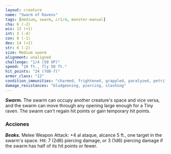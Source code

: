```yaml
---
layout: creature
name: "Swarm of Ravens"
tags: [medium, swarm, cr1/4, monster-manual]
cha: 6 (-2)
wis: 12 (+1)
int: 3 (-4)
con: 8 (-1)
dex: 14 (+2)
str: 6 (-2)
size: Medium swarm
alignment: unaligned
challenge: "1/4 (50 XP)"
speed: "10 ft., fly 50 ft."
hit_points: "24 (7d8-7)"
armor_class: "12"
condition_immunities: "charmed, frightened, grappled, paralyzed, petrified, prone, restrained, stunned"
damage_resistances: "bludgeoning, piercing, slashing"
---
```


***Swarm.*** The swarm can occupy another creature's space and vice versa, and the swarm can move through any opening large enough for a Tiny raven. The swarm can't regain hit points or gain temporary hit points.

### Acciones

***Beaks.*** Melee Weapon Attack: +4 al ataque, alcance 5 ft., one target in the swarm's space. Hit: 7 (2d6) piercing damage, or 3 (1d6) piercing damage if the swarm has half of its hit points or fewer.